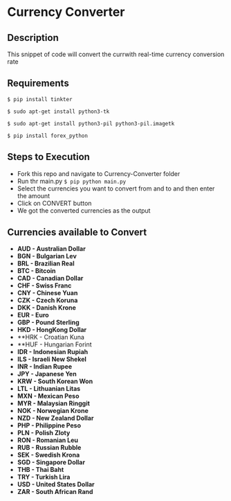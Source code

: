 # Currency Converter
## Description
This snippet of code will convert the currwith real-time currency conversion rate
## Requirements
`$ pip install tinkter`

`$ sudo apt-get install python3-tk`

`$ sudo apt-get install python3-pil python3-pil.imagetk`

`$ pip install forex_python`
## Steps to Execution
- Fork this repo and navigate to Currency-Converter folder
- Run thr main.py `$ pip python main.py`
- Select the currencies you want to convert from and to and then enter the amount
- Click on CONVERT button
- We got the converted currencies as the output
## Currencies available to Convert
- **AUD - Australian Dollar**
- **BGN - Bulgarian Lev**
- **BRL - Brazilian Real**
- **BTC - Bitcoin**
- **CAD - Canadian Dollar**
- **CHF - Swiss Franc**
- **CNY - Chinese Yuan**
- **CZK - Czech Koruna**
- **DKK - Danish Krone**
- **EUR - Euro**
- **GBP - Pound Sterling**
- **HKD - HongKong Dollar**
- **HRK - Croatian Kuna
- **HUF - Hungarian Forint
- **IDR - Indonesian Rupiah**
- **ILS - Israeli New Shekel**
- **INR - Indian Rupee**
- **JPY - Japanese Yen**
- **KRW - South Korean Won**
- **LTL - Lithuanian Litas**
- **MXN - Mexican Peso**
- **MYR - Malaysian Ringgit**
- **NOK - Norwegian Krone**
- **NZD - New Zealand Dollar**
- **PHP - Philippine Peso**
- **PLN - Polish Zloty**
- **RON - Romanian Leu**
- **RUB - Russian Rubble**
- **SEK - Swedish Krona**
- **SGD - Singapore Dollar**
- **THB - Thai Baht**
- **TRY - Turkish Lira**
- **USD - United States Dollar**
- **ZAR - South African Rand**
